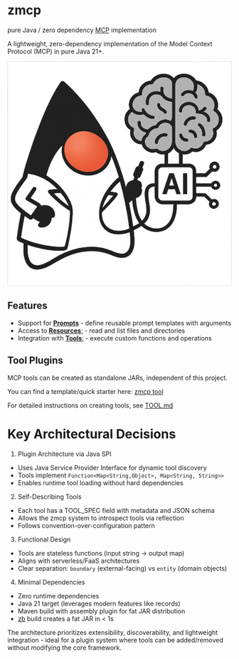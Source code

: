 # zmcp
pure Java / zero dependency [MCP](https://modelcontextprotocol.io) implementation

A lightweight, zero-dependency implementation of the Model Context Protocol (MCP) in pure Java 21+.

![MCP Duke](mcpduke.png)


## Features

- Support for [**Prompts**](https://modelcontextprotocol.io/specification/2025-06-18/server/prompts) - define reusable prompt templates with arguments
- Access to [**Resources**:](https://modelcontextprotocol.io/specification/2025-06-18/server/resources) - read and list files and directories
- Integration with [**Tools**:](https://modelcontextprotocol.io/specification/2025-06-18/server/tools) - execute custom functions and operations

## Tool Plugins

MCP tools can be created as standalone JARs, independent of this project. 

You can find a template/quick starter here: [zmcp tool](https://github.com/adamBien/zmcp-tool)

For detailed instructions on creating tools, see [TOOL.md](TOOL.md)

# Key Architectural Decisions

  1. Plugin Architecture via Java SPI

  - Uses Java Service Provider Interface for dynamic tool discovery
  - Tools implement `Function<Map<String,Object>, Map<String, String>>`
  - Enables runtime tool loading without hard dependencies

  2. Self-Describing Tools

  - Each tool has a TOOL_SPEC field with metadata and JSON schema
  - Allows the zmcp system to introspect tools via reflection
  - Follows convention-over-configuration pattern

  3. Functional Design

  - Tools are stateless functions (input string → output map)
  - Aligns with serverless/FaaS architectures
  - Clear separation: `boundary` (external-facing) vs `entity` (domain objects)

  4. Minimal Dependencies

  - Zero runtime dependencies
  - Java 21 target (leverages modern features like records)
  - Maven build with assembly plugin for fat JAR distribution
  - [zb](https://github.com/adamBien/zb) build creates a fat JAR in < 1s

  The architecture prioritizes extensibility, discoverability, and
  lightweight integration - ideal for a plugin system where tools can be
  added/removed without modifying the core framework.